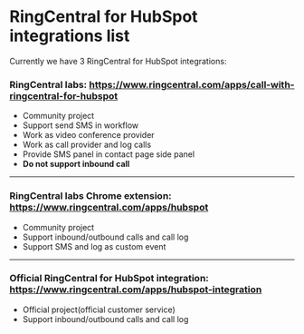# RingCentral for HubSpot integrations list

Currently we have 3 RingCentral for HubSpot integrations:

### RingCentral labs: https://www.ringcentral.com/apps/call-with-ringcentral-for-hubspot

* Community project
* Support send SMS in workflow
* Work as video conference provider
* Work as call provider and log calls
* Provide SMS panel in contact page side panel
* **Do not support inbound call**

-------
### RingCentral labs Chrome extension: https://www.ringcentral.com/apps/hubspot

* Community project
* Support inbound/outbound calls and call log
* Support SMS and log as custom event

------
### Official RingCentral for HubSpot integration: https://www.ringcentral.com/apps/hubspot-integration

* Official project(official customer service)
* Support inbound/outbound calls and call log
